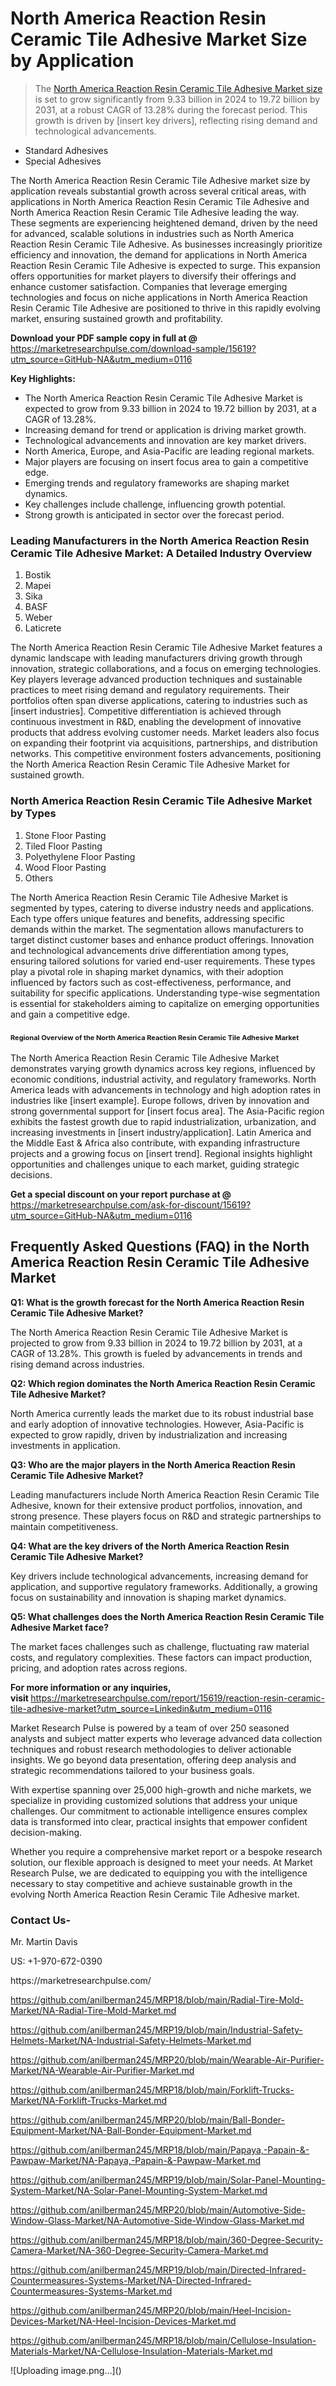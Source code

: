 <h1>North America Reaction Resin Ceramic Tile Adhesive Market&nbsp;Size by Application</h1><blockquote><p>The <a href="https://marketresearchpulse.com/download-sample/15619?utm_source=GitHub-NA&amp;utm_medium=0116">North America Reaction Resin Ceramic Tile Adhesive Market size</a> is set to grow significantly from 9.33 billion in 2024 to 19.72 billion by 2031, at a robust CAGR of 13.28% during the forecast period. This growth is driven by [insert key drivers], reflecting rising demand and technological advancements.</p></blockquote><ul><li>Standard Adhesives<li> Special Adhesives</li></ul><p>The North America Reaction Resin Ceramic Tile Adhesive market size by application reveals substantial growth across several critical areas, with applications in North America Reaction Resin Ceramic Tile Adhesive and North America Reaction Resin Ceramic Tile Adhesive leading the way. These segments are experiencing heightened demand, driven by the need for advanced, scalable solutions in industries such as North America Reaction Resin Ceramic Tile Adhesive. As businesses increasingly prioritize efficiency and innovation, the demand for applications in North America Reaction Resin Ceramic Tile Adhesive is expected to surge. This expansion offers opportunities for market players to diversify their offerings and enhance customer satisfaction. Companies that leverage emerging technologies and focus on niche applications in North America Reaction Resin Ceramic Tile Adhesive are positioned to thrive in this rapidly evolving market, ensuring sustained growth and profitability.</p><p><strong>Download your PDF sample copy in full at @ </strong><a href="https://marketresearchpulse.com/download-sample/15619?utm_source=GitHub-NA&amp;utm_medium=0116">https://marketresearchpulse.com/download-sample/15619?utm_source=GitHub-NA&amp;utm_medium=0116</a></p><p><strong>Key Highlights: </strong></p><ul><li>The North America Reaction Resin Ceramic Tile Adhesive Market is expected to grow from 9.33 billion in 2024 to 19.72 billion by 2031, at a CAGR of 13.28%.</li><li>Increasing demand for trend or application is driving market growth.</li><li>Technological advancements and innovation are key market drivers.</li><li>North America, Europe, and Asia-Pacific are leading regional markets.</li><li>Major players are focusing on insert focus area to gain a competitive edge.</li><li>Emerging trends and regulatory frameworks are shaping market dynamics.</li><li>Key challenges include challenge, influencing growth potential.</li><li>Strong growth is anticipated in sector over the forecast period.</li></ul><h3>Leading Manufacturers in the North America Reaction Resin Ceramic Tile Adhesive Market: A Detailed Industry Overview</h3><ol><li>Bostik</li><li>Mapei</li><li>Sika</li><li>BASF</li><li>Weber</li><li>Laticrete</li></ol><div class="flex max-w-full flex-col flex-grow"><div class="min-h-8 text-message flex w-full flex-col items-end gap-2 whitespace-normal break-words [.text-message+&amp;]:mt-5" dir="auto" data-message-author-role="assistant" data-message-id="fd8432e4-4910-450d-b182-61b7bfb0a01f" data-message-model-slug="gpt-4o"><div class="flex w-full flex-col gap-1 empty:hidden first:pt-[3px]"><div class="markdown prose w-full break-words dark:prose-invert light"><p>The North America Reaction Resin Ceramic Tile Adhesive Market features a dynamic landscape with leading manufacturers driving growth through innovation, strategic collaborations, and a focus on emerging technologies. Key players leverage advanced production techniques and sustainable practices to meet rising demand and regulatory requirements. Their portfolios often span diverse applications, catering to industries such as [insert industries]. Competitive differentiation is achieved through continuous investment in R&amp;D, enabling the development of innovative products that address evolving customer needs. Market leaders also focus on expanding their footprint via acquisitions, partnerships, and distribution networks. This competitive environment fosters advancements, positioning the North America Reaction Resin Ceramic Tile Adhesive Market for sustained growth.</p></div></div></div></div><h3>North America Reaction Resin Ceramic Tile Adhesive Market by Types</h3><ol><li>Stone Floor Pasting<li> Tiled Floor Pasting<li> Polyethylene Floor Pasting<li> Wood Floor Pasting<li> Others</li></ol><div class="flex max-w-full flex-col flex-grow"><div class="min-h-8 text-message flex w-full flex-col items-end gap-2 whitespace-normal break-words [.text-message+&amp;]:mt-5" dir="auto" data-message-author-role="assistant" data-message-id="084470be-0bb7-4664-bddf-5156b4f41249" data-message-model-slug="gpt-4o-mini"><div class="flex w-full flex-col gap-1 empty:hidden first:pt-[3px]"><div class="markdown prose w-full break-words dark:prose-invert light"><p>The North America Reaction Resin Ceramic Tile Adhesive Market is segmented by types, catering to diverse industry needs and applications. Each type offers unique features and benefits, addressing specific demands within the market. The segmentation allows manufacturers to target distinct customer bases and enhance product offerings. Innovation and technological advancements drive differentiation among types, ensuring tailored solutions for varied end-user requirements. These types play a pivotal role in shaping market dynamics, with their adoption influenced by factors such as cost-effectiveness, performance, and suitability for specific applications. Understanding type-wise segmentation is essential for stakeholders aiming to capitalize on emerging opportunities and gain a competitive edge.</p></div></div></div></div><h3><span style="font-size: 11px;">Regional Overview of the North America Reaction Resin Ceramic Tile Adhesive Market</span></h3><div class="flex max-w-full flex-col flex-grow"><div class="min-h-8 text-message flex w-full flex-col items-end gap-2 whitespace-normal break-words [.text-message+&amp;]:mt-5" dir="auto" data-message-author-role="assistant" data-message-id="e9038762-ce64-4e30-91c9-9bd413514231" data-message-model-slug="gpt-4o-mini"><div class="flex w-full flex-col gap-1 empty:hidden first:pt-[3px]"><div class="markdown prose w-full break-words dark:prose-invert light"><p>The North America Reaction Resin Ceramic Tile Adhesive Market demonstrates varying growth dynamics across key regions, influenced by economic conditions, industrial activity, and regulatory frameworks. North America leads with advancements in technology and high adoption rates in industries like [insert example]. Europe follows, driven by innovation and strong governmental support for [insert focus area]. The Asia-Pacific region exhibits the fastest growth due to rapid industrialization, urbanization, and increasing investments in [insert industry/application]. Latin America and the Middle East &amp; Africa also contribute, with expanding infrastructure projects and a growing focus on [insert trend]. Regional insights highlight opportunities and challenges unique to each market, guiding strategic decisions.</p></div></div></div></div><p><strong>Get a special discount on your report purchase at @ </strong><a href="https://marketresearchpulse.com/ask-for-discount/15619?utm_source=GitHub-NA&amp;utm_medium=0116">https://marketresearchpulse.com/ask-for-discount/15619?utm_source=GitHub-NA&amp;utm_medium=0116</a></p><h2>Frequently Asked Questions (FAQ) in the North America Reaction Resin Ceramic Tile Adhesive Market</h2><p><strong>Q1: What is the growth forecast for the North America Reaction Resin Ceramic Tile Adhesive Market?</strong></p><p>The North America Reaction Resin Ceramic Tile Adhesive Market is projected to grow from 9.33 billion in 2024 to 19.72 billion by 2031, at a CAGR of 13.28%. This growth is fueled by advancements in trends and rising demand across industries.</p><p><strong>Q2: Which region dominates the North America Reaction Resin Ceramic Tile Adhesive Market?</strong></p><p>North America currently leads the market due to its robust industrial base and early adoption of innovative technologies. However, Asia-Pacific is expected to grow rapidly, driven by industrialization and increasing investments in application.</p><p><strong>Q3: Who are the major players in the North America Reaction Resin Ceramic Tile Adhesive Market?</strong></p><p>Leading manufacturers include North America Reaction Resin Ceramic Tile Adhesive, known for their extensive product portfolios, innovation, and strong presence. These players focus on R&amp;D and strategic partnerships to maintain competitiveness.</p><p><strong>Q4: What are the key drivers of the North America Reaction Resin Ceramic Tile Adhesive Market?</strong></p><p>Key drivers include technological advancements, increasing demand for application, and supportive regulatory frameworks. Additionally, a growing focus on sustainability and innovation is shaping market dynamics.</p><p><strong>Q5: What challenges does the North America Reaction Resin Ceramic Tile Adhesive Market face?</strong></p><p>The market faces challenges such as challenge, fluctuating raw material costs, and regulatory complexities. These factors can impact production, pricing, and adoption rates across regions.</p><p><strong>For more information or any inquiries, visit&nbsp;</strong><a href="https://marketresearchpulse.com/report/15619/reaction-resin-ceramic-tile-adhesive-market?utm_source=Linkedin&utm_medium=0116">https://marketresearchpulse.com/report/15619/reaction-resin-ceramic-tile-adhesive-market?utm_source=Linkedin&utm_medium=0116</a></p><p>Market Research Pulse is powered by a team of over 250 seasoned analysts and subject matter experts who leverage advanced data collection techniques and robust research methodologies to deliver actionable insights. We go beyond data presentation, offering deep analysis and strategic recommendations tailored to your business goals.</p><p>With expertise spanning over 25,000 high-growth and niche markets, we specialize in providing customized solutions that address your unique challenges. Our commitment to actionable intelligence ensures complex data is transformed into clear, practical insights that empower confident decision-making.</p><p>Whether you require a comprehensive market report or a bespoke research solution, our flexible approach is designed to meet your needs. At Market Research Pulse, we are dedicated to equipping you with the intelligence necessary to stay competitive and achieve sustainable growth in the evolving North America Reaction Resin Ceramic Tile Adhesive market.</p><h3><strong>Contact Us-</strong></h3><p>Mr. Martin Davis</p><p>US: +1-970-672-0390</p><p>https://marketresearchpulse.com/</p><p><a href="https://github.com/anilberman245/MRP18/blob/main/Radial-Tire-Mold-Market/NA-Radial-Tire-Mold-Market.md">https://github.com/anilberman245/MRP18/blob/main/Radial-Tire-Mold-Market/NA-Radial-Tire-Mold-Market.md</a></p><p><a href="https://github.com/anilberman245/MRP19/blob/main/Industrial-Safety-Helmets-Market/NA-Industrial-Safety-Helmets-Market.md">https://github.com/anilberman245/MRP19/blob/main/Industrial-Safety-Helmets-Market/NA-Industrial-Safety-Helmets-Market.md</a></p><p><a href="https://github.com/anilberman245/MRP20/blob/main/Wearable-Air-Purifier-Market/NA-Wearable-Air-Purifier-Market.md">https://github.com/anilberman245/MRP20/blob/main/Wearable-Air-Purifier-Market/NA-Wearable-Air-Purifier-Market.md</a></p><p><a href="https://github.com/anilberman245/MRP18/blob/main/Forklift-Trucks-Market/NA-Forklift-Trucks-Market.md">https://github.com/anilberman245/MRP18/blob/main/Forklift-Trucks-Market/NA-Forklift-Trucks-Market.md</a></p><p><a href="https://github.com/anilberman245/MRP20/blob/main/Ball-Bonder-Equipment-Market/NA-Ball-Bonder-Equipment-Market.md">https://github.com/anilberman245/MRP20/blob/main/Ball-Bonder-Equipment-Market/NA-Ball-Bonder-Equipment-Market.md</a></p><p><a href="https://github.com/anilberman245/MRP18/blob/main/Papaya,-Papain-&-Pawpaw-Market/NA-Papaya,-Papain-&-Pawpaw-Market.md">https://github.com/anilberman245/MRP18/blob/main/Papaya,-Papain-&-Pawpaw-Market/NA-Papaya,-Papain-&-Pawpaw-Market.md</a></p><p><a href="https://github.com/anilberman245/MRP19/blob/main/Solar-Panel-Mounting-System-Market/NA-Solar-Panel-Mounting-System-Market.md">https://github.com/anilberman245/MRP19/blob/main/Solar-Panel-Mounting-System-Market/NA-Solar-Panel-Mounting-System-Market.md</a></p><p><a href="https://github.com/anilberman245/MRP20/blob/main/Automotive-Side-Window-Glass-Market/NA-Automotive-Side-Window-Glass-Market.md">https://github.com/anilberman245/MRP20/blob/main/Automotive-Side-Window-Glass-Market/NA-Automotive-Side-Window-Glass-Market.md</a></p><p><a href="https://github.com/anilberman245/MRP18/blob/main/360-Degree-Security-Camera-Market/NA-360-Degree-Security-Camera-Market.md">https://github.com/anilberman245/MRP18/blob/main/360-Degree-Security-Camera-Market/NA-360-Degree-Security-Camera-Market.md</a></p><p><a href="https://github.com/anilberman245/MRP19/blob/main/Directed-Infrared-Countermeasures-Systems-Market/NA-Directed-Infrared-Countermeasures-Systems-Market.md">https://github.com/anilberman245/MRP19/blob/main/Directed-Infrared-Countermeasures-Systems-Market/NA-Directed-Infrared-Countermeasures-Systems-Market.md</a></p><p><a href="https://github.com/anilberman245/MRP20/blob/main/Heel-Incision-Devices-Market/NA-Heel-Incision-Devices-Market.md">https://github.com/anilberman245/MRP20/blob/main/Heel-Incision-Devices-Market/NA-Heel-Incision-Devices-Market.md</a></p><p><a href="https://github.com/anilberman245/MRP18/blob/main/Cellulose-Insulation-Materials-Market/NA-Cellulose-Insulation-Materials-Market.md">https://github.com/anilberman245/MRP18/blob/main/Cellulose-Insulation-Materials-Market/NA-Cellulose-Insulation-Materials-Market.md</a></p>
![Uploading image.png…]()
